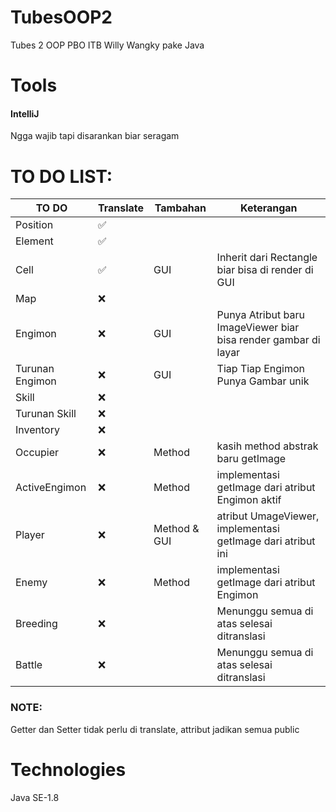 # TubesOOP2
Tubes 2 OOP PBO ITB Willy Wangky pake Java

# Tools
#### IntelliJ 
Ngga wajib tapi disarankan biar seragam

# TO DO LIST:

|   TO DO            | Translate   |   Tambahan         |   Keterangan                                      |
|---                 |---          |---                 |---                                                |
|   Position         | ✅         |                    |                                                   |
|   Element          | ✅         |                    |                                                   |
|   Cell             | ✅         |   GUI              |   Inherit dari Rectangle biar bisa di render di GUI  |
|   Map              | ❌         |                    |                                                   |
|   Engimon          | ❌         |   GUI              |   Punya Atribut baru ImageViewer biar bisa render gambar di layar  |
|   Turunan Engimon  | ❌         |   GUI              |   Tiap Tiap Engimon Punya Gambar unik             |
|   Skill            | ❌         |                    |                                                   |
|   Turunan Skill    | ❌         |                    |                                                   |
|   Inventory        | ❌         |                    |                                                   |
|   Occupier         | ❌         |   Method           |   kasih method abstrak baru getImage              |
|   ActiveEngimon    | ❌         |   Method           |   implementasi getImage dari atribut Engimon aktif   |
|   Player           | ❌         |   Method & GUI     |   atribut UmageViewer, implementasi getImage dari atribut ini   |
|   Enemy            | ❌         |   Method           |   implementasi getImage dari atribut Engimon      |
|   Breeding         | ❌         |                    |   Menunggu semua di atas selesai ditranslasi      |
|   Battle           | ❌         |                    |   Menunggu semua di atas selesai ditranslasi      |

### NOTE: 

Getter dan Setter tidak perlu di translate, attribut jadikan semua public

# Technologies
Java SE-1.8
